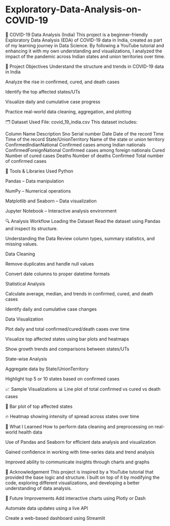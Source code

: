 # Exploratory-Data-Analysis-on-COVID-19
🦠 COVID-19 Data Analysis (India)
This project is a beginner-friendly Exploratory Data Analysis (EDA) of COVID-19 data in India, created as part of my learning journey in Data Science. By following a YouTube tutorial and enhancing it with my own understanding and visualizations, I analyzed the impact of the pandemic across Indian states and union territories over time.

📌 Project Objectives
Understand the structure and trends in COVID-19 data in India

Analyze the rise in confirmed, cured, and death cases

Identify the top affected states/UTs

Visualize daily and cumulative case progress

Practice real-world data cleaning, aggregation, and plotting

🗂 Dataset Used
File: covid_19_india.csv
This dataset includes:

Column Name	Description
Sno	Serial number
Date	Date of the record
Time	Time of the record
State/UnionTerritory	Name of the state or union territory
ConfirmedIndianNational	Confirmed cases among Indian nationals
ConfirmedForeignNational	Confirmed cases among foreign nationals
Cured	Number of cured cases
Deaths	Number of deaths
Confirmed	Total number of confirmed cases

🧰 Tools & Libraries Used
Python

Pandas – Data manipulation

NumPy – Numerical operations

Matplotlib and Seaborn – Data visualization

Jupyter Notebook – Interactive analysis environment

🔍 Analysis Workflow
Loading the Dataset
Read the dataset using Pandas and inspect its structure.

Understanding the Data
Review column types, summary statistics, and missing values.

Data Cleaning

Remove duplicates and handle null values

Convert date columns to proper datetime formats

Statistical Analysis

Calculate average, median, and trends in confirmed, cured, and death cases

Identify daily and cumulative case changes

Data Visualization

Plot daily and total confirmed/cured/death cases over time

Visualize top affected states using bar plots and heatmaps

Show growth trends and comparisons between states/UTs

State-wise Analysis

Aggregate data by State/UnionTerritory

Highlight top 5 or 10 states based on confirmed cases

📈 Sample Visualizations
📊 Line plot of total confirmed vs cured vs death cases

📍 Bar plot of top affected states

🔥 Heatmap showing intensity of spread across states over time

🎯 What I Learned
How to perform data cleaning and preprocessing on real-world health data

Use of Pandas and Seaborn for efficient data analysis and visualization

Gained confidence in working with time-series data and trend analysis

Improved ability to communicate insights through charts and graphs

🙏 Acknowledgement
This project is inspired by a YouTube tutorial that provided the base logic and structure. I built on top of it by modifying the code, exploring different visualizations, and developing a better understanding of data analysis.

🚀 Future Improvements
Add interactive charts using Plotly or Dash

Automate data updates using a live API

Create a web-based dashboard using Streamlit


